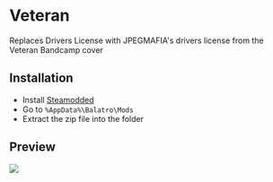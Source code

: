 # Veteran

Replaces Drivers License with JPEGMAFIA's drivers license from the Veteran Bandcamp cover

## Installation
- Install [Steamodded](https://github.com/Steamopollys/Steamodded?tab=readme-ov-file#installation)
- Go to `%AppData%\Balatro\Mods`
- Extract the zip file into the folder

## Preview
![](https://i.imgur.com/P6fIS4w.png)